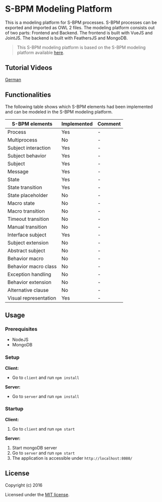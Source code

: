 # S-BPM Modeling Platform #

This is a modeling platform for S-BPM processes. S-BPM processes can be exported and imported as OWL 2 files. The modeling platform consists out of two parts: Frontend and Backend. The frontend is built with VueJS and JointJS. The backend is built with FeathersJS and MongoDB.

> This S-BPM modeling platform is based on the S-BPM modeling platform available [here](https://github.com/stefanstaniAIM/IPPR2016).

## Tutorial Videos ##
[German](https://youtu.be/3gJXmBRKWNo)

## Functionalities ##

The following table shows which S-BPM elements had been implemented and can be modeled in the S-BPM modeling platform.

| S-BPM elements | Implemented | Comment |
| ------------ | ------------ | ------- |
| Process | Yes | - |
| Multiprocess | No | - |
| Subject interaction | Yes | - |
| Subject behavior | Yes | - |
| Subject | Yes | - |
| Message | Yes | - |
| State | Yes | - |
| State transition | Yes | - |
| State placeholder | No | - |
| Macro state | No | - |
| Macro transition | No | - |
| Timeout transition | No | - |
| Manual transition | No | - |
| Interface subject | Yes | - |
| Subject extension | No | - |
| Abstract subject | No | - |
| Behavior macro | No | - |
| Behavior macro class | No | - |
| Exception handling | No | - |
| Behavior extension | No | - |
| Alternative clause | No | - |
| Visual representation | Yes | - |

## Usage ##
### Prerequisites ###

 - NodeJS
 - MongoDB
 
### Setup ###

**Client:**

 - Go to ```client``` and run ```npm install```

**Server:**

 - Go to ```server``` and run ```npm install```
 
### Startup ###

**Client:**

 1. Go to ```client``` and run ```npm start```
 
**Server:**

 1. Start mongoDB server
 2. Go to ```server``` and run ```npm start```
 3. The application is accessible under ```http://localhost:8080/```

## License

Copyright (c) 2016

Licensed under the [MIT license](LICENSE).
